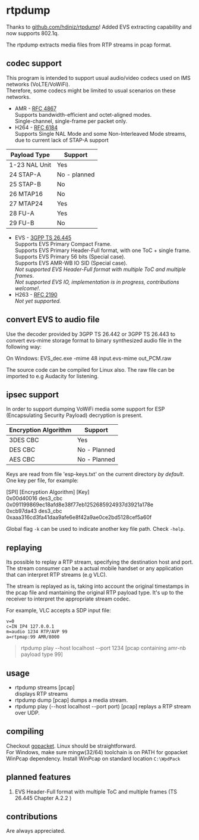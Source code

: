 # rtpdump

Thanks to [github.com/hdiniz/rtpdump](http://github.com/hdiniz/rtpdump)! Added EVS extracting capability and now supports 802.1q.

The rtpdump extracts media files from RTP streams in pcap format.

## codec support

This program is intended to support usual audio/video codecs used on IMS networks (VoLTE/VoWiFi).  
Therefore, some codecs might be limited to usual scenarios on these networks.

+ AMR - [RFC 4867](https://tools.ietf.org/html/rfc4867)  
  Supports bandwidth-efficient and octet-aligned modes.  
  Single-channel, single-frame per packet only.
+ H264 - [RFC 6184](https://tools.ietf.org/html/rfc6184)  
Supports Single NAL Mode and some Non-Interleaved Mode streams, due to current lack of STAP-A support  


| Payload Type  	| Support      	|
|---------------	|--------------	|
| 1-23 NAL Unit 	| Yes          	|
| 24 STAP-A     	| No - planned 	|
| 25 STAP-B     	| No           	|
| 26 MTAP16     	| No           	|
| 27 MTAP24     	| Yes          	|
| 28 FU-A       	| Yes          	|
| 29 FU-B       	| No           	|

+ EVS - [3GPP TS 26.445](http://www.3gpp.org/DynaReport/26445.htm)  
  Supports EVS Primary Compact Frame.  
  Supports EVS Primary Header-Full format, with one ToC + single frame.  
  Supports EVS Primary 56 bits (Special case).  
  Supports EVS AMR-WB IO SID (Special case).  
  *Not supported EVS Header-Full format with multiple ToC and multiple frames*.  
  *Not supported EVS IO, implementation is in progress, contributions welcome!*.  
+ H263 - [RFC 2190](https://tools.ietf.org/html/rfc2190)  
  *Not yet supported.*


## convert EVS to audio file

Use the decoder provided by 3GPP TS 26.442 or 3GPP TS 26.443 to convert evs-mime storage format to binary 
synthesized audio file in the following way: 

On Windows:
EVS_dec.exe -mime 48 input.evs-mime out_PCM.raw

The source code can be compiled for Linux also. The raw file can be imported to e.g Audacity for listening.



## ipsec support

In order to support dumping VoWiFi media some support for ESP (Encapsulating Security Payload) decryption is present.

| Encryption Algorithm | Support       |
|--------------------- |-------------- |
| 3DES CBC             | Yes           |
| DES CBC              | No - Planned  |
| AES CBC              | No - Planned  |

Keys are read from file 'esp-keys.txt' on the current directory *by default*. One key per file, for example:

[SPI] [Encryption Algorithm] [Key]  
0x00d40016 des3_cbc 0x091199869ec18afd8e38f77eb1252685924937d3921a178e  
0xcb97da43 des3_cbc 0xaaa316cd3fa41daa9afe6e8f42a9ae0ce2bd5128cef5a60f

Global flag `-k` can be used to indicate another key file path. Check `-help`.

## replaying

Its possible to replay a RTP stream, specifying the destination host and port. The stream consumer can be a actual mobile handset or any application that can interpret RTP streams (e.g VLC).

The stream is replayed as is, taking into account the original timestamps in the pcap file and mantaining the original RTP payload type.
It's up to the receiver to interpret the appropriate stream codec.

For example, VLC accepts a SDP input file:
```
v=0
c=IN IP4 127.0.0.1
m=audio 1234 RTP/AVP 99
a=rtpmap:99 AMR/8000
```
> rtpdump play --host localhost --port 1234 [pcap containing amr-nb payload type 99]

## usage

+ rtpdump streams [pcap]  
  displays RTP streams
+ rtpdump dump [pcap]
  dumps a media stream.
+ rtpdump play (--host localhost --port port) [pcap]
  replays a RTP stream over UDP.

## compiling

Checkout [gopacket](https://github.com/google/gopacket).
Linux should be straightforward.  
For Windows, make sure mingw(32/64) toolchain is on PATH for gopacket WinPcap dependency. Install WinPcap on standard location `C:\WpdPack`

## planned features

1. EVS Header-Full format with multiple ToC and multiple frames (TS 26.445 Chapter A.2.2 )


## contributions

Are always appreciated.

